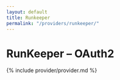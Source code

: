 ```yaml
---
layout: default
title: Runkeeper
permalink: "/providers/runkeeper/"
---
```

# RunKeeper – OAuth2

{% include provider/provider.md %}

